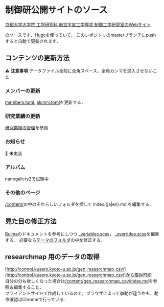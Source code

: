 # 制御研公開サイトのソース

[京都大学大学院 工学研究科 航空宇宙工学専攻 制御工学研究室のWebサイト](http://control.kuaero.kyoto-u.ac.jp/)

のソースです．[Hugo](https://gohugo.io/)を使っていて，
このレポジトリのmasterブランチにpushすると自動で更新されます．

## コンテンツの更新方法

:warning: **注意事項** データファイル全般に全角スペース，全角カンマを混入させないこと

### メンバーの更新
[members.toml](data/members.toml), [alumni.toml](data/alumni.toml)を更新する．

### 研究業績の更新
[研究業績の管理](/doc/publication.md)を参照

### お知らせ
:construction: 未実装

### アルバム
nanogallery2で試験中

### その他のページ
[/content/](/content/)の中のそれらしいフォルダを探して
index.{ja|en}.md を編集する．

## 見た目の修正方法
[Bulma](https://bulma.io/)のドキュメントを参考にしつつ
[_variables.scss](/themes/ctrl-lab/assets/sass/_variables.scss)，
[_overrides.scss](/themes/ctrl-lab/assets/sass/_overrides.scss)を編集する．
必要なら[テーマのフォルダ](/themes/ctrl-lab/)の中を修正する．

## researchmap 用のデータの取得

[http://control.kuaero.kyoto-u.ac.jp/gen_researchmap_csv/](http://control.kuaero.kyoto-u.ac.jp/gen_researchmap_csv/)から取得可能    
自分の分も欲しくなった場合は[/content/gen_researchmap_csv/index.md](/content/gen_researchmap_csv/index.md)を参照＆編集すること．  
クライアントサイドで作成しているので，ブラウザによって挙動が違うかも．動作確認はChromeで行っている．

